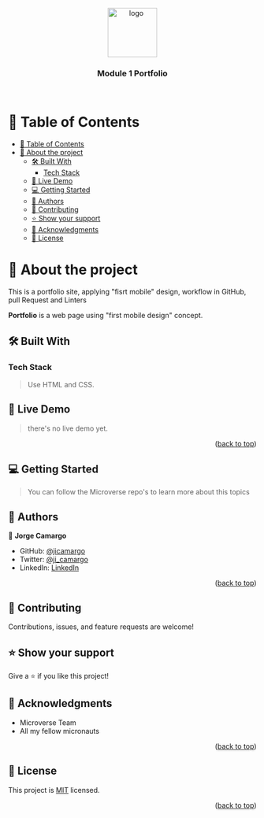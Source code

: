 <a name="readme-top"></a>

<div align="center">
  <img src="cover-image.png" alt="logo" height="100" width="auto" />
  <br/>

  <h3><b>Module 1 Portfolio</b></h3>
  <br/>
</div>

<!-- TABLE OF CONTENTS -->

# 📗 Table of Contents
- [📗 Table of Contents](#-table-of-contents)
- [📖 About the project ](#-about-the-project-)
  - [🛠 Built With ](#-built-with-)
    - [Tech Stack ](#tech-stack-)
  - [🚀 Live Demo ](#-live-demo-)
  - [💻 Getting Started ](#-getting-started-)
  - [👥 Authors ](#-authors-)
  - [🤝 Contributing ](#-contributing-)
  - [⭐️ Show your support ](#️-show-your-support-)
  - [🙏 Acknowledgments ](#-acknowledgments-)
  - [📝 License ](#-license-)

<!-- PROJECT DESCRIPTION -->
# 📖 About the project <a name="about-project"></a>

This is a portfolio site, applying "fisrt mobile" design, workflow in GitHub, pull Request and Linters

**Portfolio** is a web page using "first mobile design" concept. 

## 🛠 Built With <a name="built-with"></a>

### Tech Stack <a name="tech-stack"></a>

> Use HTML and CSS.

<!-- LIVE DEMO -->
## 🚀 Live Demo <a name="live-demo"></a>

> there's no live demo yet.

<p align="right">(<a href="#readme-top">back to top</a>)</p>

<!-- GETTING STARTED -->
## 💻 Getting Started <a name="getting-started"></a>

> You can follow the Microverse repo's to learn more about this topics

<!-- AUTHORS -->
## 👥 Authors <a name="authors"></a>

👤 **Jorge Camargo**

- GitHub: [@jicamargo](https://github.com/jicamargo)
- Twitter: [@ji_camargo](https://twitter.com/ji_camargo)
- LinkedIn: [LinkedIn](https://linkedin.com/in/jorgecamargog)

<p align="right">(<a href="#readme-top">back to top</a>)</p>

## 🤝 Contributing <a name="contributing"></a>

Contributions, issues, and feature requests are welcome!

<!-- SUPPORT -->
## ⭐️ Show your support <a name="support"></a>

Give a ⭐️ if you like this project! 

<!-- ACKNOWLEDGEMENTS -->
## 🙏 Acknowledgments <a name="acknowledgements"></a>

- Microverse Team
- All my fellow micronauts

<p align="right">(<a href="#readme-top">back to top</a>)</p>

<!-- LICENSE -->
## 📝 License <a name="license"></a>

This project is [MIT](./LICENSE) licensed.

<p align="right">(<a href="#readme-top">back to top</a>)</p>
